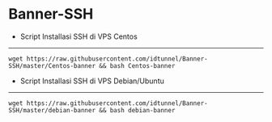 # Banner-SSH

* Script Installasi SSH di VPS Centos
--------
```
wget https://raw.githubusercontent.com/idtunnel/Banner-SSH/master/Centos-banner && bash Centos-banner
```

* Script Installasi SSH di VPS Debian/Ubuntu
--------
```
wget https://raw.githubusercontent.com/idtunnel/Banner-SSH/master/debian-banner && bash debian-banner
```


